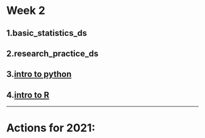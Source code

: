 # Week 2

## 1.basic_statistics_ds

## 2.research_practice_ds

## 3.[intro to python](https://github.com/datasciencecampus/DSCA_intropython)

## 4.[intro to R](https://github.com/datasciencecampus/DSCA_Intro-R)

***

# Actions for 2021:

